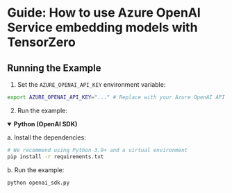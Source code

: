 # Guide: How to use Azure OpenAI Service embedding models with TensorZero

## Running the Example

1. Set the `AZURE_OPENAI_API_KEY` environment variable:

```bash
export AZURE_OPENAI_API_KEY="..." # Replace with your Azure OpenAI API key
```

2. Run the example:

<details open>
<summary><b>Python (OpenAI SDK)</b></summary>

a. Install the dependencies:

```bash
# We recommend using Python 3.9+ and a virtual environment
pip install -r requirements.txt
```

b. Run the example:

```bash
python openai_sdk.py
```

</details>

